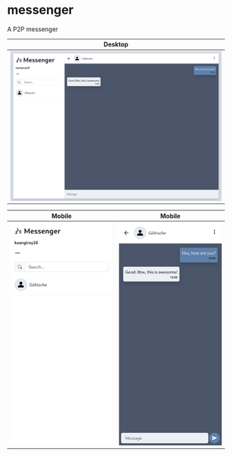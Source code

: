 # messenger
A P2P messenger

|           Desktop            |
| :--------------------------: |
| ![](images/screenshot_1.png) |

|            Mobile            |            Mobile            |
| :--------------------------: | :--------------------------: |
| ![](images/screenshot_2.png) | ![](images/screenshot_3.png) |